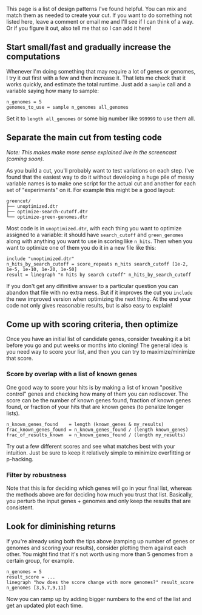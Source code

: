 This page is a list of design patterns I've found helpful.
You can mix and match them as needed to create your cut.
If you want to do something not listed here, leave a comment or email me and I'll see if I can think of a way.
Or if you figure it out, also tell me that so I can add it here!


## Start small/fast and gradually increase the computations

Whenever I'm doing something that may require a lot of genes or genomes, I try it out first with a few and then increase it. That lets me check that it works quickly, and estimate the total runtime.
Just add a `sample` call and a variable saying how many to sample:

```
n_genomes = 5
genomes_to_use = sample n_genomes all_genomes
```

Set it to `length all_genomes` or some big number like `999999` to use them all.


## Separate the main cut from testing code

_Note: This makes make more sense explained live in the screencast (coming soon)._

As you build a cut, you'll probably want to test variations on each step.
I've found that the easiest way to do it without developing a huge pile of messy variable names
is to make one script for the actual cut and another for each set of "experiments" on it.
For example this might be a good layout:

```
greencut/
├── unoptimized.dtr
├── optimize-search-cutoff.dtr
└── optimize-green-genomes.dtr
```

Most code is in `unoptimized.dtr`, with each thing you want to optimize assigned to a variable:
it should have `search_cutoff` and `green_genomes` along with anything you want to use in scoring like `n_hits`.
Then when you want to optimize one of them you do it in a new file like this:

```
include "unoptimized.dtr"
n_hits_by_search_cutoff = score_repeats n_hits search_cutoff [1e-2, 1e-5, 1e-10, 1e-20, 1e-50]
result = linegraph "n hits by search cutoff" n_hits_by_search_cutoff
```

<!-- TODO need to demonstrate `minimize` or `maximize` functions here -->

If you don't get any difinitive answer to a particular question you can abandon that file with no extra mess.
But if it improves the cut you `include` the new improved version when optimizing the next thing.
At the end your code not only gives reasonable results, but is also easy to explain!


## Come up with scoring criteria, then optimize

Once you have an initial list of candidate genes, consider tweaking it a bit before you go and put weeks or months into cloning!
The general idea is you need way to score your list, and then you can try to maximize/minimize that score.


### Score by overlap with a list of known genes

One good way to score your hits is by making a list of known "positive control" genes and checking how many of them you can rediscover.
The score can be the number of known genes found, fraction of known genes found, or fraction of your hits that are known genes (to penalize longer lists).

```
n_known_genes_found    = length (known_genes & my_results)
frac_known_genes_found = n_known_genes_found / (length known_genes)
frac_of_results_known  = n_known_genes_found / (length my_results)
```

Try out a few different scores and see what matches best with your intuition.
Just be sure to keep it relatively simple to minimize overfitting or p-hacking.


### Filter by robustness

Note that this is for deciding which genes will go in your final list, whereas the methods above are for deciding how much you trust that list.
Basically, you perturb the input genes + genomes and only keep the results that are consistent.

<!-- TODO finish writing this -->

## Look for diminishing returns

If you're already using both the tips above (ramping up number of genes or genomes and scoring your results), consider plotting them against each other.
You might find that it's not worth using more than 5 genomes from a certain group, for example.

```
n_genomes = 5
result_score = ...
linegraph "how does the score change with more genomes?" result_score n_genomes [3,5,7,9,11]
```

Now you can ramp up by adding bigger numbers to the end of the list and get an updated plot each time.
